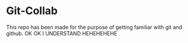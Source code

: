 # Git-Collab
This repo has been made for the purpose of getting familiar with git and github.
OK OK I UNDERSTAND HEHEHEHEHE
